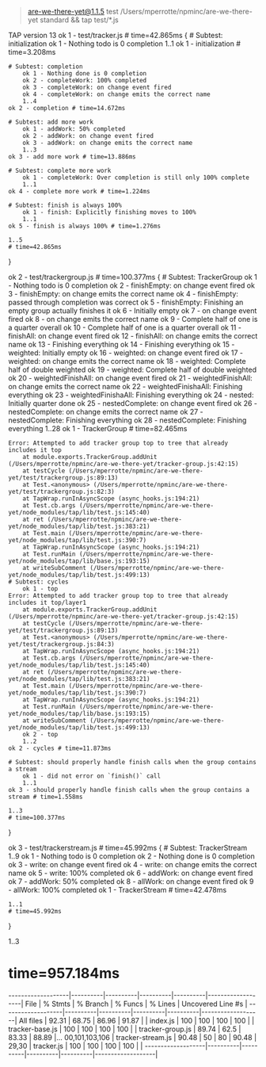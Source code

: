 
> are-we-there-yet@1.1.5 test /Users/mperrotte/npminc/are-we-there-yet
> standard && tap test/*.js

TAP version 13
ok 1 - test/tracker.js # time=42.865ms {
    # Subtest: initialization
        ok 1 - Nothing todo is 0 completion
        1..1
    ok 1 - initialization # time=3.208ms
    
    # Subtest: completion
        ok 1 - Nothing done is 0 completion
        ok 2 - completeWork: 100% completed
        ok 3 - completeWork: on change event fired
        ok 4 - completeWork: on change emits the correct name
        1..4
    ok 2 - completion # time=14.672ms
    
    # Subtest: add more work
        ok 1 - addWork: 50% completed
        ok 2 - addWork: on change event fired
        ok 3 - addWork: on change emits the correct name
        1..3
    ok 3 - add more work # time=13.886ms
    
    # Subtest: complete more work
        ok 1 - completeWork: Over completion is still only 100% complete
        1..1
    ok 4 - complete more work # time=1.224ms
    
    # Subtest: finish is always 100%
        ok 1 - finish: Explicitly finishing moves to 100%
        1..1
    ok 5 - finish is always 100% # time=1.276ms
    
    1..5
    # time=42.865ms
}

ok 2 - test/trackergroup.js # time=100.377ms {
    # Subtest: TrackerGroup
        ok 1 - Nothing todo is 0 completion
        ok 2 - finishEmpty: on change event fired
        ok 3 - finishEmpty: on change emits the correct name
        ok 4 - finishEmpty: passed through completion was correct
        ok 5 - finishEmpty: Finishing an empty group actually finishes it
        ok 6 - Initially empty
        ok 7 - on change event fired
        ok 8 - on change emits the correct name
        ok 9 - Complete half of one is a quarter overall
        ok 10 - Complete half of one is a quarter overall
        ok 11 - finishAll: on change event fired
        ok 12 - finishAll: on change emits the correct name
        ok 13 - Finishing everything
        ok 14 - Finishing everything
        ok 15 - weighted: Initially empty
        ok 16 - weighted: on change event fired
        ok 17 - weighted: on change emits the correct name
        ok 18 - weighted: Complete half of double weighted
        ok 19 - weighted: Complete half of double weighted
        ok 20 - weightedFinishAll: on change event fired
        ok 21 - weightedFinishAll: on change emits the correct name
        ok 22 - weightedFinishaAll: Finishing everything
        ok 23 - weightedFinishaAll: Finishing everything
        ok 24 - nested: Initially quarter done
        ok 25 - nestedComplete: on change event fired
        ok 26 - nestedComplete: on change emits the correct name
        ok 27 - nestedComplete: Finishing everything
        ok 28 - nestedComplete: Finishing everything
        1..28
    ok 1 - TrackerGroup # time=82.465ms
    
    Error: Attempted to add tracker group top to tree that already includes it top
        at module.exports.TrackerGroup.addUnit (/Users/mperrotte/npminc/are-we-there-yet/tracker-group.js:42:15)
        at testCycle (/Users/mperrotte/npminc/are-we-there-yet/test/trackergroup.js:89:13)
        at Test.<anonymous> (/Users/mperrotte/npminc/are-we-there-yet/test/trackergroup.js:82:3)
        at TapWrap.runInAsyncScope (async_hooks.js:194:21)
        at Test.cb.args (/Users/mperrotte/npminc/are-we-there-yet/node_modules/tap/lib/test.js:145:40)
        at ret (/Users/mperrotte/npminc/are-we-there-yet/node_modules/tap/lib/test.js:383:21)
        at Test.main (/Users/mperrotte/npminc/are-we-there-yet/node_modules/tap/lib/test.js:390:7)
        at TapWrap.runInAsyncScope (async_hooks.js:194:21)
        at Test.runMain (/Users/mperrotte/npminc/are-we-there-yet/node_modules/tap/lib/base.js:193:15)
        at writeSubComment (/Users/mperrotte/npminc/are-we-there-yet/node_modules/tap/lib/test.js:499:13)
    # Subtest: cycles
        ok 1 - top
    Error: Attempted to add tracker group top to tree that already includes it top/layer1
        at module.exports.TrackerGroup.addUnit (/Users/mperrotte/npminc/are-we-there-yet/tracker-group.js:42:15)
        at testCycle (/Users/mperrotte/npminc/are-we-there-yet/test/trackergroup.js:89:13)
        at Test.<anonymous> (/Users/mperrotte/npminc/are-we-there-yet/test/trackergroup.js:84:3)
        at TapWrap.runInAsyncScope (async_hooks.js:194:21)
        at Test.cb.args (/Users/mperrotte/npminc/are-we-there-yet/node_modules/tap/lib/test.js:145:40)
        at ret (/Users/mperrotte/npminc/are-we-there-yet/node_modules/tap/lib/test.js:383:21)
        at Test.main (/Users/mperrotte/npminc/are-we-there-yet/node_modules/tap/lib/test.js:390:7)
        at TapWrap.runInAsyncScope (async_hooks.js:194:21)
        at Test.runMain (/Users/mperrotte/npminc/are-we-there-yet/node_modules/tap/lib/base.js:193:15)
        at writeSubComment (/Users/mperrotte/npminc/are-we-there-yet/node_modules/tap/lib/test.js:499:13)
        ok 2 - top
        1..2
    ok 2 - cycles # time=11.873ms
    
    # Subtest: should properly handle finish calls when the group contains a stream
        ok 1 - did not error on `finish()` call
        1..1
    ok 3 - should properly handle finish calls when the group contains a stream # time=1.558ms
    
    1..3
    # time=100.377ms
}

ok 3 - test/trackerstream.js # time=45.992ms {
    # Subtest: TrackerStream
        1..9
        ok 1 - Nothing todo is 0 completion
        ok 2 - Nothing done is 0 completion
        ok 3 - write: on change event fired
        ok 4 - write: on change emits the correct name
        ok 5 - write: 100% completed
        ok 6 - addWork: on change event fired
        ok 7 - addWork: 50% completed
        ok 8 - allWork: on change event fired
        ok 9 - allWork: 100% completed
    ok 1 - TrackerStream # time=42.478ms
    
    1..1
    # time=45.992ms
}

1..3
# time=957.184ms
-------------------|----------|----------|----------|----------|-------------------|
File               |  % Stmts | % Branch |  % Funcs |  % Lines | Uncovered Line #s |
-------------------|----------|----------|----------|----------|-------------------|
All files          |    92.31 |    68.75 |    86.96 |    91.87 |                   |
 index.js          |      100 |      100 |      100 |      100 |                   |
 tracker-base.js   |      100 |      100 |      100 |      100 |                   |
 tracker-group.js  |    89.74 |     62.5 |    83.33 |    88.89 |... 00,101,103,106 |
 tracker-stream.js |    90.48 |       50 |       80 |    90.48 |             29,30 |
 tracker.js        |      100 |      100 |      100 |      100 |                   |
-------------------|----------|----------|----------|----------|-------------------|
